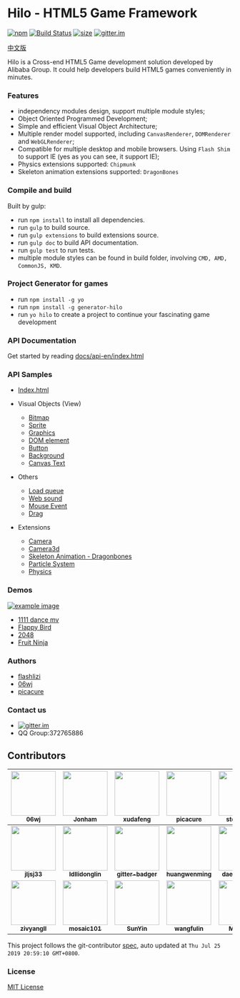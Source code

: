 # Hilo - HTML5 Game Framework 

[![npm][npm-image]][npm-url] [![Build Status][travis-image]][travis-url] [![size][size-image]][size-url] [![gitter.im][gitter-image]][gitter-url]

[中文版](./README_ZH.md)

Hilo is a Cross-end HTML5 Game development solution developed by Alibaba Group. It could help developers build HTML5 games conveniently in minutes.

### Features

* independency modules design, support multiple module styles;
* Object Oriented Programmed Development;
* Simple and efficient Visual Object Architecture;
* Multiple render model supported, including `CanvasRenderer`, `DOMRenderer` and `WebGLRenderer`;
* Compatible for multiple desktop and mobile browsers. Using `Flash Shim` to support IE (yes as you can see, it support IE);
* Physics extensions supported: `Chipmunk`
* Skeleton animation extensions supported: `DragonBones`


### Compile and build

Built by gulp:

* run `npm install` to install all dependencies.
* run `gulp` to build source.
* run `gulp extensions` to build extensions source.
* run `gulp doc` to build API documentation.
* run `gulp test` to run tests.
* multiple module styles can be found in build folder, involving `CMD, AMD, CommonJS, KMD`.

### Project Generator for games

* run `npm install -g yo`
* run `npm install -g generator-hilo`
* run `yo hilo` to create a project to continue your fascinating game development

### API Documentation

Get started by reading [docs/api-en/index.html](https://hiloteam.github.io/Hilo/docs/api-en/index.html)

### API Samples

 * [Index.html](https://hiloteam.github.io/Hilo/examples/index.html)
 * Visual Objects (View)
    * [Bitmap](https://hiloteam.github.io/Hilo/examples/Bitmap.html)
    * [Sprite](https://hiloteam.github.io/Hilo/examples/Sprite.html)
    * [Graphics](https://hiloteam.github.io/Hilo/examples/Graphics.html)
    * [DOM element](https://hiloteam.github.io/Hilo/examples/DOMElement.html)
    * [Button](https://hiloteam.github.io/Hilo/examples/Button.html)
    * [Background](https://hiloteam.github.io/Hilo/examples/Background.html)
    * [Canvas Text](https://hiloteam.github.io/Hilo/examples/Text.html)

 * Others
    * [Load queue](https://hiloteam.github.io/Hilo/examples/LoadQueue.html)
    * [Web sound](https://hiloteam.github.io/Hilo/examples/WebSound.html)
    * [Mouse Event](https://hiloteam.github.io/Hilo/examples/MouseEvent.html)
    * [Drag](https://hiloteam.github.io/Hilo/examples/drag.html)

 * Extensions
    * [Camera](https://hiloteam.github.io/Hilo/examples/Camera.html)
    * [Camera3d](https://hiloteam.github.io/Hilo/examples/Camera3d.html)
    * [Skeleton Animation - Dragonbones](https://hiloteam.github.io/Hilo/src/extensions/dragonbones/demo/index.html)
    * [Particle System](https://hiloteam.github.io/Hilo/examples/ParticleSystem.html)
    * [Physics](https://hiloteam.github.io/Hilo/src/extensions/physics/demo/index.html)

### Demos

 [![example image][example-image]][example-url]

 * [1111 dance mv](http://g.alicdn.com/tmapp/hilodemos/3.0.7/mv1111/index.html)
 * [Flappy Bird](http://g.alicdn.com/tmapp/hilodemos/3.0.7/flappy/index.html)
 * [2048](http://g.alicdn.com/tmapp/hilodemos/3.0.7/2048/index.html)
 * [Fruit Ninja](http://g.alicdn.com/tmapp/hilodemos/3.0.7/fruit-ninja/index.html)

### Authors

 * [flashlizi](https://github.com/flashlizi)
 * [06wj](https://github.com/06wj)
 * [picacure](https://github.com/picacure)

### Contact us

  * [![gitter.im][gitter-image]][gitter-url]
  * QQ Group:372765886

<!-- GITCONTRIBUTOR_START -->

## Contributors

|[<img src="https://avatars1.githubusercontent.com/u/800043?v=4" width="100px;"/><br/><sub><b>06wj</b></sub>](https://github.com/06wj)<br/>|[<img src="https://avatars1.githubusercontent.com/u/8164116?v=4" width="100px;"/><br/><sub><b>Jonham</b></sub>](https://github.com/Jonham)<br/>|[<img src="https://avatars1.githubusercontent.com/u/1011681?v=4" width="100px;"/><br/><sub><b>xudafeng</b></sub>](https://github.com/xudafeng)<br/>|[<img src="https://avatars1.githubusercontent.com/u/949518?v=4" width="100px;"/><br/><sub><b>picacure</b></sub>](https://github.com/picacure)<br/>|[<img src="https://avatars1.githubusercontent.com/u/1174471?v=4" width="100px;"/><br/><sub><b>steel1990</b></sub>](https://github.com/steel1990)<br/>|[<img src="https://avatars1.githubusercontent.com/u/5621469?v=4" width="100px;"/><br/><sub><b>dsouzadyn</b></sub>](https://github.com/dsouzadyn)<br/>|
| :---: | :---: | :---: | :---: | :---: | :---: |
|[<img src="https://avatars1.githubusercontent.com/u/6802825?v=4" width="100px;"/><br/><sub><b>jljsj33</b></sub>](https://github.com/jljsj33)<br/>|[<img src="https://avatars2.githubusercontent.com/u/8075271?v=4" width="100px;"/><br/><sub><b>ldllidonglin</b></sub>](https://github.com/ldllidonglin)<br/>|[<img src="https://avatars2.githubusercontent.com/u/8518239?v=4" width="100px;"/><br/><sub><b>gitter-badger</b></sub>](https://github.com/gitter-badger)<br/>|[<img src="https://avatars0.githubusercontent.com/u/7558788?v=4" width="100px;"/><br/><sub><b>huangwenming</b></sub>](https://github.com/huangwenming)<br/>|[<img src="https://avatars2.githubusercontent.com/u/2086996?v=4" width="100px;"/><br/><sub><b>daemonchen</b></sub>](https://github.com/daemonchen)<br/>|[<img src="https://avatars0.githubusercontent.com/u/972067?v=4" width="100px;"/><br/><sub><b>vidyuthd</b></sub>](https://github.com/vidyuthd)<br/>|
[<img src="https://avatars1.githubusercontent.com/u/11460601?v=4" width="100px;"/><br/><sub><b>zivyangll</b></sub>](https://github.com/zivyangll)<br/>|[<img src="https://avatars2.githubusercontent.com/u/15242708?v=4" width="100px;"/><br/><sub><b>mosaic101</b></sub>](https://github.com/mosaic101)<br/>|[<img src="https://avatars0.githubusercontent.com/u/366060?v=4" width="100px;"/><br/><sub><b>SunYin</b></sub>](https://github.com/SunYin)<br/>|[<img src="https://avatars0.githubusercontent.com/u/5381367?v=4" width="100px;"/><br/><sub><b>wangfulin</b></sub>](https://github.com/wangfulin)<br/>|[<img src="https://avatars3.githubusercontent.com/u/9135512?v=4" width="100px;"/><br/><sub><b>Mrluobo</b></sub>](https://github.com/Mrluobo)<br/>

This project follows the git-contributor [spec](https://github.com/xudafeng/git-contributor), auto updated at `Thu Jul 25 2019 20:59:10 GMT+0800`.

<!-- GITCONTRIBUTOR_END -->

### License

[MIT License](http://en.wikipedia.org/wiki/MIT_License)

[travis-image]: https://img.shields.io/travis/hiloteam/Hilo.svg?style=flat-square
[travis-url]: https://travis-ci.org/hiloteam/Hilo

[gitter-image]: https://img.shields.io/badge/GITTER-join%20chat-green.svg?style=flat-square
[gitter-url]: https://gitter.im/hiloteam/Hilo?utm_source=badge&utm_medium=badge&utm_campaign=pr-badge&utm_content=badge

[npm-image]: https://img.shields.io/npm/v/hilojs.svg?style=flat-square
[npm-url]: https://www.npmjs.com/package/hilojs

[size-image]:https://img.shields.io/bundlephobia/minzip/hilojs?style=flat-square&label=zipped%20size
[size-url]: https://raw.githubusercontent.com/hiloteam/Hilo/master/build/standalone/hilo-standalone.min.js

[example-image]: https://img.alicdn.com/tps/TB1vDlBLVXXXXcDXVXXXXXXXXXX-850-806.png
[example-url]: https://hiloteam.github.io/examples/index.html
